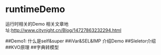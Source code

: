 # runtimeDemo
运行时相关的Demo 相关文章地址:http://www.citynight.cn/Blog/14727863232294.html

##Demo1: 什么是self&super
##iVar&SEL&IMP 介绍Demo
##Sleletor介绍
##KVO原理
##字典转模型


